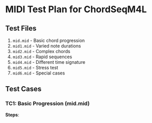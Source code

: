 # MIDI Test Plan for ChordSeqM4L

## Test Files
1. `mid.mid` - Basic chord progression
2. `mid1.mid` - Varied note durations  
3. `mid2.mid` - Complex chords
4. `mid3.mid` - Rapid sequences
5. `mid4.mid` - Different time signature
6. `mid5.mid` - Stress test
7. `mid6.mid` - Special cases

## Test Cases

### TC1: Basic Progression (mid.mid)
**Steps**:
